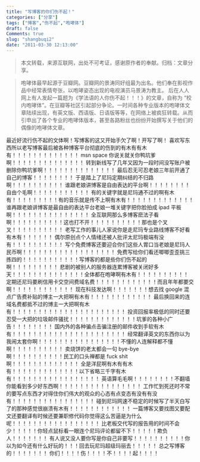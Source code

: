 ```yaml
---
title: "写博客的你们伤不起！"
categories: ["分享"]
tags: ["博客","伤不起","咆哮体"]
draft: false
Comments: true
slug: "shangbuqi2"
date: "2011-03-30 12:13:00"
---
```


> 本文转载，来源互联网，出处不可考证，感谢原作者的奉献。归档：文章分享。

> 咆哮体最早起源于豆瓣网。豆瓣网的景涛同好组最为出名。他们奉在影视作品中经常表情夸张，以咆哮姿态出现的电视演员马景涛为教主。 后在人人网上有人发起一篇题为《学法语的人你伤不起！！！》的文章，自称为 “校内咆哮体”。在豆瓣等社区引起部分争论。一时间各种专业版本的咆哮体文章陆续出现，有英文版、西语版、日语版等等，在网络上被疯狂转载。从而引申出了各个专业的咆哮体版本，甚至各路粉丝也纷纷开始撰写关于他们的偶像的咆哮体文章。

最近好流行伤不起的文体啊！写博客的这又开始手欠了啊！开写了啊！ 
喜欢写东西所以老写博客最后被各种博客平台彻底的伤到的有木有有木有！！！！！！！！！！！！！ 
msn space 你说关就关你鸭坑爹啊！！！！！！！！！！！！！！ 
转到新线写了几年又因为一段时间没写账户被删除你鸭坑爹啊！！！！！！！！！！！！！！ 
最后忍无可忍老娘三年前开通了自己的博客！！！！！！！！ 
于是踏上了尼玛定期纠结的不归路啊！！！！！！！！！！ 
谁跟老娘讲博客是自由表达的平台啊！！！！！！！！自由个毛啊！！！！！！！！！！！ 
有的关键字就是尼玛通不过的啊有木有！！！！！！！！！有的音乐就是传不上啊有木有！！！！！！！！！！！！！ 
谁再跟老娘讲博客是最自由的表达平台老娘一堆关键字把你脸拍成 ipad 平板啊！！！！！！！！！！！！！！！ 
全互联网那么多博客麽法子看啊！！！！！！！！！！这也打不开！！！！！！！！！！那也是个叉叉！！！！！！！！！！ 
老写工作的事儿人家说你是走尼玛专业路线博客不好看有木有！！！！！！ 
偶尔原创点个人情绪还被人批评太尼玛极端有没有！！！！！！！！！！ 
写个免费博客还要迎合你们这些人胃口当老娘是尼玛人民币啊！！！！！！！！！！！！！！！！！！ 
免费写给你们看还唧唧歪歪挑三拣四的！！！！！！！！！！！写博客的都是些你们伤不起的啊！！！！！！！！！ 
悲剧的被别人的服务器连累博客被关闭好多天！！！！！！！！！！！！！！全体都在咆哮啊有木有！！！！！！！！！！ 
定期还尼玛要刷信用卡交空间费域名费！！！！！！！！！！！！而且年年都要交啊！！！！！！！！！！！！ 
现在科技发达啊！！！！！！！想去找 google 混点广告费补贴的博主一大把啊有木有！！！！！！！！！！！！ 
最后换回来的连域名费都抵不过的博主一大把啊有木有！！！！！！！！！！！！！！！！！！！！！！ 
投资回报率极低的同时还要忍受一大把的垃圾邮件骚扰！！！！！！！！！！！！！坑爹的各种小广告！！！！！！！！ 
国内外的各种骗点击骗注册的邮件收到手软有木有！！！！！！！！！！！！！！！！！！！！！！ 
经常翻译英文的东西你以为我闹太套你啊！！！！！！！！！！！！！！！！不懂的人连解释都不懂啊！！！！！！！！！！ 
卖烧饼的老太都会一句 bye-bye 啊！！！！！！！！！！民工的口头禅都是 fuck shit 啊！！！！！！！！！！！！！ 
全是洋屁啊有木有有木有！！！！！！！！！！！！！以下省略三千字有木有！！！！！！！！！！！！！！！！！ 
英语算毛毛啊！！！！！！！！不翻墙你能看到多少好东西啊！！！！！！！！！！！！！！！！ 
工作忙到死还时不常的要写点东西才对得住你们伟大的观众的心态有点变态有没有有没有！！！！！！！！！！！！！！！！ 
碰到尼玛网速不稳定的时候写了半天白写了的那种感觉很崩溃有木有！！！！！！！！！！！！ 
一篇博客又要找图又要配文还要翻译有时候还要兼职修代码你觉得这么苦逼是为什么呢！！！！！！！！！！！！！！！！！ 
比老板交代写的报告用的时间不会少！！！！！你轻点鼠标看一眼连个尼玛评论都留不下！！！！！欺负人！！！！！！！ 
有人说又没人要你写是你自己非要写！！！！！！！！！！你以为如今还有什么好玩的！！！回去玩尼玛超级玛丽去！！！！！ 
总之写博客的！！！！！！！
你们！！！！伤！！！！不！！！！起！！！！

